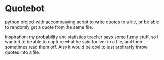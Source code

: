 Quotebot
===========

python project with accompanying script to write quotes to a file, or be able to randomly get a quote from the same file.

Inspiration: my probability and statistics teacher says some funny stuff, so I wanted to be able to capture what he said forever in a file, and then sometimes read them off. Also it would be cool to just arbitrarily throw quotes into a file.


